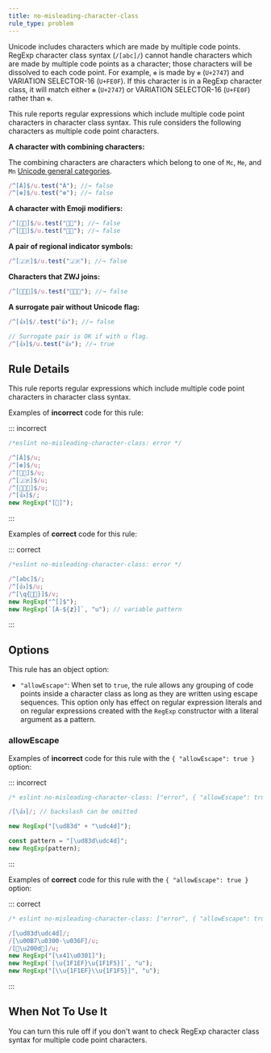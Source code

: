 ```yaml
---
title: no-misleading-character-class
rule_type: problem
---
```


Unicode includes characters which are made by multiple code points.
RegExp character class syntax (`/[abc]/`) cannot handle characters which are made by multiple code points as a character; those characters will be dissolved to each code point. For example, `❇️` is made by `❇` (`U+2747`) and VARIATION SELECTOR-16 (`U+FE0F`). If this character is in a RegExp character class, it will match either `❇` (`U+2747`) or VARIATION SELECTOR-16 (`U+FE0F`) rather than `❇️`.

This rule reports regular expressions which include multiple code point characters in character class syntax. This rule considers the following characters as multiple code point characters.

**A character with combining characters:**

The combining characters are characters which belong to one of `Mc`, `Me`, and `Mn` [Unicode general categories](http://www.unicode.org/L2/L1999/UnicodeData.html#General%20Category).

```js
/^[Á]$/u.test("Á"); //→ false
/^[❇️]$/u.test("❇️"); //→ false
```

**A character with Emoji modifiers:**

```js
/^[👶🏻]$/u.test("👶🏻"); //→ false
/^[👶🏽]$/u.test("👶🏽"); //→ false
```

**A pair of regional indicator symbols:**

```js
/^[🇯🇵]$/u.test("🇯🇵"); //→ false
```

**Characters that ZWJ joins:**

```js
/^[👨‍👩‍👦]$/u.test("👨‍👩‍👦"); //→ false
```

**A surrogate pair without Unicode flag:**

```js
/^[👍]$/.test("👍"); //→ false

// Surrogate pair is OK if with u flag.
/^[👍]$/u.test("👍"); //→ true
```

## Rule Details

This rule reports regular expressions which include multiple code point characters in character class syntax.

Examples of **incorrect** code for this rule:

::: incorrect

```js
/*eslint no-misleading-character-class: error */

/^[Á]$/u;
/^[❇️]$/u;
/^[👶🏻]$/u;
/^[🇯🇵]$/u;
/^[👨‍👩‍👦]$/u;
/^[👍]$/;
new RegExp("[🎵]");
```

:::

Examples of **correct** code for this rule:

::: correct

```js
/*eslint no-misleading-character-class: error */

/^[abc]$/;
/^[👍]$/u;
/^[\q{👶🏻}]$/v;
new RegExp("^[]$");
new RegExp(`[Á-${z}]`, "u"); // variable pattern
```

:::

## Options

This rule has an object option:

-   `"allowEscape"`: When set to `true`, the rule allows any grouping of code points inside a character class as long as they are written using escape sequences. This option only has effect on regular expression literals and on regular expressions created with the `RegExp` constructor with a literal argument as a pattern.

### allowEscape

Examples of **incorrect** code for this rule with the `{ "allowEscape": true }` option:

::: incorrect

```js
/* eslint no-misleading-character-class: ["error", { "allowEscape": true }] */

/[\👍]/; // backslash can be omitted

new RegExp("[\ud83d" + "\udc4d]");

const pattern = "[\ud83d\udc4d]";
new RegExp(pattern);
```

:::

Examples of **correct** code for this rule with the `{ "allowEscape": true }` option:

::: correct

```js
/* eslint no-misleading-character-class: ["error", { "allowEscape": true }] */

/[\ud83d\udc4d]/;
/[\u00B7\u0300-\u036F]/u;
/[👨\u200d👩]/u;
new RegExp("[\x41\u0301]");
new RegExp(`[\u{1F1EF}\u{1F1F5}]`, "u");
new RegExp("[\\u{1F1EF}\\u{1F1F5}]", "u");
```

:::

## When Not To Use It

You can turn this rule off if you don't want to check RegExp character class syntax for multiple code point characters.
